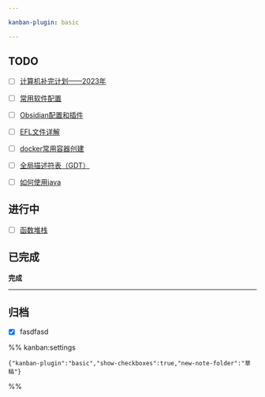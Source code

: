 ```yaml
---

kanban-plugin: basic

---
```


## TODO

- [ ] [计算机补完计划——2023年](草稿/计算机补完计划——2023年.md)
- [ ] [常用软件配置](草稿/常用软件配置.md)
- [ ] [Obsidian配置和插件](草稿/Obsidian配置和插件.md)
- [ ] [EFL文件详解](草稿/EFL文件详解.md)
- [ ] [docker常用容器创建](草稿/docker常用容器创建.md)
- [ ] [全局描述符表（GDT）](学习笔记/操作系统/全局描述符表（GDT）.md)
- [ ] [如何使用java](草稿/如何使用java.md)


## 进行中

- [ ] [函数堆栈](草稿/函数堆栈.md)


## 已完成

**完成**


***

## 归档

- [x] fasdfasd

%% kanban:settings
```
{"kanban-plugin":"basic","show-checkboxes":true,"new-note-folder":"草稿"}
```
%%